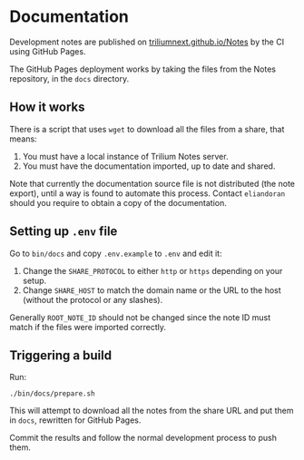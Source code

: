 # Documentation
Development notes are published on [triliumnext.github.io/Notes](https://triliumnext.github.io/Notes) by the CI using GitHub Pages.

The GitHub Pages deployment works by taking the files from the Notes repository, in the `docs` directory.

## How it works

There is a script that uses `wget` to download all the files from a share, that means:

1.  You must have a local instance of Trilium Notes server.
2.  You must have the documentation imported, up to date and shared.

Note that currently the documentation source file is not distributed (the note export), until a way is found to automate this process. Contact `eliandoran` should you require to obtain a copy of the documentation.

## Setting up `.env` file

Go to `bin/docs` and copy `.env.example` to `.env` and edit it:

1.  Change the `SHARE_PROTOCOL` to either `http` or `https` depending on your setup.
2.  Change `SHARE_HOST` to match the domain name or the URL to the host (without the protocol or any slashes).

Generally `ROOT_NOTE_ID` should not be changed since the note ID must match if the files were imported correctly.

## Triggering a build

Run:

```
./bin/docs/prepare.sh
```

This will attempt to download all the notes from the share URL and put them in `docs`, rewritten for GitHub Pages.

Commit the results and follow the normal development process to push them.
